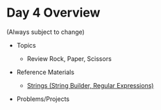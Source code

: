 # Day 4 Overview

(Always subject to change)

- Topics
  - Review Rock, Paper, Scissors

- Reference Materials
  - [Strings (String Builder, Regular Expressions)]()
- Problems/Projects

